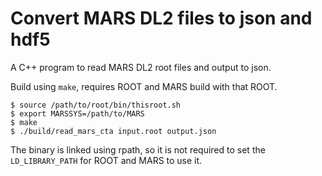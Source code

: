# Convert MARS DL2 files to json and hdf5

A C++ program to read MARS DL2 root files and output
to json.

Build using `make`, requires ROOT and MARS build with that ROOT.


```
$ source /path/to/root/bin/thisroot.sh
$ export MARSSYS=/path/to/MARS
$ make
$ ./build/read_mars_cta input.root output.json
```

The binary is linked using rpath, so it is not required to
set the `LD_LIBRARY_PATH` for ROOT and MARS to use it.
